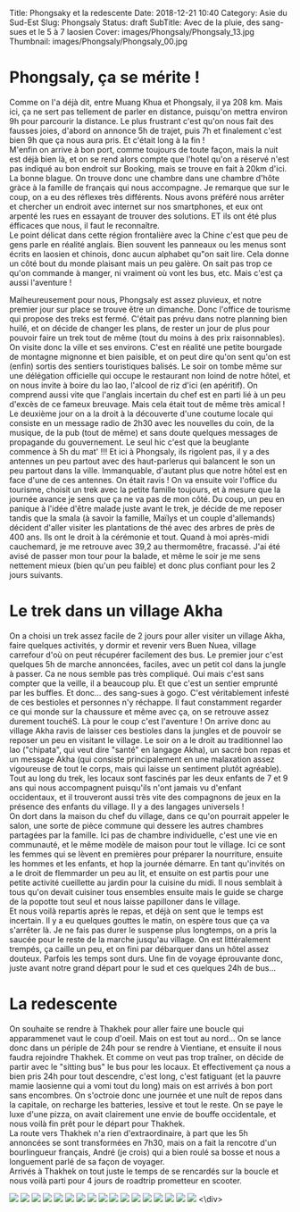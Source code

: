 Title: Phongsaky et la redescente
Date: 2018-12-21 10:40
Category: Asie du Sud-Est
Slug: Phongsaly
Status: draft
SubTitle: Avec de la pluie, des sang-sues et le 5 à 7 laosien
Cover: images/Phongsaly/Phongsaly_13.jpg
Thumbnail: images/Phongsaly/Phongsaly_00.jpg

# Phongsaly, ça se mérite !
Comme on l'a déjà dit, entre Muang Khua et Phongsaly, il ya 208 km. Mais ici, ça ne sert pas tellement de parler en distance, puisqu'on mettra environ 9h pour parcourir la distance. Le plus frustrant c'est qu'on nous fait des fausses joies, d'abord on annonce 5h de trajet, puis 7h et finalement c'est bien 9h que ça nous aura pris. Et c'était long à la fin !  
M'enfin on arrive à bon port, comme toujours de toute façon, mais la nuit est déjà bien là, et on se rend alors compte que l'hotel qu'on a réservé n'est pas indiqué au bon endroit sur Booking, mais se trouve en fait à 20km d'ici. La bonne blague. On trouve donc une chambre dans une chambre d'hôte gràce à la famille de français qui nous accompagne. Je remarque que sur le coup, on a eu des réflexes très différents. Nous avons préféré nous arrêter et chercher un endroit avec internet sur nos smartphones, et eux ont arpenté les rues en essayant de trouver des solutions. ET ils ont été plus éfficaces que nous, il faut le reconnaître.  
Le point délicat dans cette région frontalière avec la Chine c'est que peu de gens parle en réalité anglais. Bien souvent les panneaux ou les menus sont écrits en laosien et chinois, donc aucun alphabet qu"on sait lire. Cela donne un côté bout du monde plaisant mais un peu galère. On sait pas trop ce qu'on commande à manger, ni vraiment où vont les bus, etc. Mais c'est ça aussi l'aventure !

Malheureusement pour nous, Phongsaly est assez pluvieux, et notre premier jour sur place se trouve être un dimanche. Donc l'office de tourisme qui propose des treks est fermé. C'était pas prévu dans notre planning bien huilé, et on décide de changer les plans, de rester un jour de plus pour pouvoir faire un trek tout de même (tout du moins à des prix raisonnables). On visite donc la ville et ses environs. C'est en réalité une petite bourgade de montagne mignonne et bien paisible, et on peut dire qu'on sent qu'on est (enfin) sortis des sentiers touristiques balisés. Le soir on tombe même sur une délégation officielle qui occupe le restaurant non loind de notre hôtel, et on nous invite à boire du lao lao, l'alcool de riz d'ici (en apéritif). On comprend aussi vite que l'anglais incertain du chef est en parti lié à un peu d'excès de ce fameux breuvage. Mais cela était tout de même très amical !  
Le deuxième jour on a la droit à la découverte d'une coutume locale qui consiste en un message radio de 2h30 avec les nouvelles du coin, de la musique, de la pub (tout de même) et sans doute quelques messages de propagande du gouvernement. Le seul hic c'est que la beuglante commence à 5h du mat' !!! Et ici à Phongsaly, ils rigolent pas, il y a des antennes un peu partout avec des haut-parlerus qui balancent le son un peu partout dans la ville. Immanquable, d'autant plus que notre hôtel est en face d'une de ces antennes. On était ravis ! On va ensuite voir l'office du tourisme, choisit un trek avec la petite famille toujours, et à mesure que la journée avance je sens que ça ne va pas de mon côté. Du coup, un peu en panique à l'idée d'être malade juste avant le trek, je décide de me reposer tandis que la smala (à savoir la famille, Maïlys et un couple d'allemands) décident d'aller visiter les plantations de thé avec des arbres de près de 400 ans. Ils ont le droit à la cérémonie et tout. Quand à moi après-midi cauchemard, je me retrouve avec 39,2 au thermomêtre, fracassé. J'ai été avisé de passer mon tour pour la balade, et même le soir je me sens nettement mieux (bien qu'un peu faible) et donc plus confiant pour les 2 jours suivants.

# Le trek dans un village Akha
On a choisi un trek assez facile de 2 jours pour aller visiter un village Akha, faire quelques activités, y dormir et revenir vers Buen Nuea, village carrefour d'où on peut récupérer facilement des bus. Le premier jour c'est quelques 5h de marche annoncées, faciles, avec un petit col dans la jungle à passer. Ca ne nous semble pas très compliqué. Oui mais c'est sans compter que la veille, il a beaucoup plu. Et que c'est un sentier emprunté par les buffles. Et donc... des sang-sues à gogo.  C'est véritablement infesté de ces bestioles et personnes n'y réchappe. Il faut constamment regarder ce qui monde sur la chaussure et même avec ça, on se retrouve assez durement touchéS. Là pour le coup c'est l'aventure ! On arrive donc au village Akha ravis de laisser ces bestioles dans la jungles et de pouvoir se reposer un peu en visitant le village. Le soir on a le droit au traditionnel lao lao ("chipata", qui veut dire "santé" en langage Akha), un sacré bon repas et un message Akha (qui consiste principalement en une malaxation assez vigoureuse de tout le corps, mais qui laisse un sentiment plutôt agréable). Tout au long du trek, les locaux sont fascinés par les deux enfants de 7 et 9 ans qui nous accompagnent puisqu'ils n'ont jamais vu d'enfant occidentaux, et il trouveront aussi très vite des compagnons de jeux en la présence des enfants du village. Il y a des langages universels !  
On dort dans la maison du chef du village, dans ce qu'on pourrait appeler le salon, une sorte de pièce commune qui dessere les autres chambres partagées par la famille. Ici pas de chambre individuelle, c'est une vie en communauté, et le même modèle de maison pour tout le village. Ici ce sont les femmes qui se lèvent en premières pour préparer la nourriture, ensuite les hommes et les enfants, et hop la journée démarre. En tant qu'invités on a le droit de flemmarder un peu au lit, et ensuite on est partis pour une petite activité cueillette au jardin pour la cuisine du midi. Il nous semblait à tous qu'on devait cuisiner tous ensembles ensuite mais le guide se charge de la popotte tout seul et nous laisse papilloner dans le village.  
Et nous voilà repartis après le repas, et déjà on sent que le temps est incertain. Il y a eu quelques gouttes le matin, on espère tous que ça va s'arrêter là. Je ne fais pas durer le suspense plus longtemps, on a pris la saucée pour le reste de la marche jusqu'au village. On est littéralement trempés, ça caille un peu, et on fini par débarquer dans un hôtel assez douteux. Parfois les temps sont durs. Une fin de voyage éprouvante donc, juste avant notre grand départ pour le sud et ces quelques 24h de bus...

# La redescente
On souhaite se rendre à Thakhek pour aller faire une boucle qui apparammenet vaut le coup d'oeil. Mais on est tout au nord... On se lance donc dans un périple de 24h pour se rendre à Vientiane, et ensuite il nous faudra rejoindre Thakhek. Et comme on veut pas trop traîner, on décide de partir avec le "sitting bus" le bus pour les locaux. Et effectivement ça nous a bien pris 24h pour tout descendre, c'est long, c'est fatiguant (et la pauvre mamie laosienne qui a vomi tout du long) mais on est arrivés à bon port sans encombres. On s'octroie donc une journée et une nuît de repos dans la capitale, on recharge les batteries, lessive et tout le reste. On se paye le luxe d'une pizza, on avait clairement une envie de bouffe occidentale, et nous voilà fin prêt pour le départ pour Thakhek.  
La route vers Thakhek n'a rien d'extraordinaire, à part que les 5h annoncées se sont transformées en 7h30, mais on a fait la rencotre d'un bourlingueur français, André (je crois) qui a bien roulé sa bosse et nous a longuement parlé de sa façon de voyager.  
Arrivés à Thakhek on tout juste le temps de se rencardés sur la boucle et nous voilà parti pour 4 jours de roadtrip prometteur en scooter.

<div class="galleria" style="margin:auto">
    <img src="images/Phongsaly/Phongsaly_00.jpg">
    <img src="images/Phongsaly/Phongsaly_01.jpg">
    <img src="images/Phongsaly/Phongsaly_02.jpg">
    <img src="images/Phongsaly/Phongsaly_03.jpg">
    <img src="images/Phongsaly/Phongsaly_04.jpg">
    <img src="images/Phongsaly/Phongsaly_05.jpg">
    <img src="images/Phongsaly/Phongsaly_06.jpg">
    <img src="images/Phongsaly/Phongsaly_07.jpg">
    <img src="images/Phongsaly/Phongsaly_08.jpg">
    <img src="images/Phongsaly/Phongsaly_09.jpg">
    <img src="images/Phongsaly/Phongsaly_10.jpg">
    <img src="images/Phongsaly/Phongsaly_11.jpg">
    <img src="images/Phongsaly/Phongsaly_12.jpg">
    <img src="images/Phongsaly/Phongsaly_13.jpg">
    <img src="images/Phongsaly/Phongsaly_14.jpg">
    <img src="images/Phongsaly/Phongsaly_15.jpg">
    <img src="images/Phongsaly/Phongsaly_16.jpg">
<\div>
<script>
	(function() { 
            Galleria.loadTheme('https://cdnjs.cloudflare.com/ajax/libs/galleria/1.5.7/themes/classic/galleria.classic.min.js');
            Galleria.run('.galleria');
        }());
</script>

